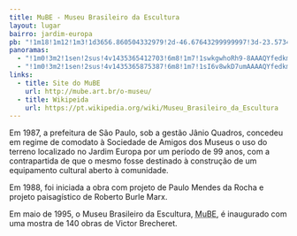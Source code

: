 ```yaml
---
title: MuBE - Museu Brasileiro da Escultura
layout: lugar
bairro: jardim-europa
pb: "!1m18!1m12!1m3!1d3656.860504332979!2d-46.67643299999997!3d-23.573452999999986!2m3!1f0!2f0!3f0!3m2!1i1024!2i768!4f13.1!3m3!1m2!1s0x94ce576495ef3e4b%3A0x8fddaf56c938d412!2sMuBE+-+Museu+Brasileiro+da+Escultura!5e0!3m2!1sen!2sbr!4v1427340715714"
panoramas: 
  - "!1m0!3m2!1sen!2sus!4v1435365412703!6m8!1m7!1swkgwhoRh9-8AAAQYfedkmg!2m2!1d-23.573618!2d-46.676718!3f0!4f0!5f0.7820865974627469"
  - "!1m0!3m2!1sen!2sus!4v1435365875387!6m8!1m7!1sI6v8wkD7umAAAAQYfedkmw!2m2!1d-23.573283!2d-46.676897!3f0!4f0!5f0.7820865974627469"
links: 
  - title: Site do MuBE
    url: http://mube.art.br/o-museu/
  - title: Wikipeida
    url: https://pt.wikipedia.org/wiki/Museu_Brasileiro_da_Escultura
---
```

Em <time datetime="1987">1987</time>, a prefeitura de São Paulo, sob a gestão Jânio Quadros, concedeu em regime de comodato à Sociedade de Amigos dos Museus o uso do terreno localizado no Jardim Europa por um período de 99 anos, com a contrapartida de que o mesmo fosse destinado à construção de um equipamento cultural aberto à comunidade.

Em <time datetime="1988">1988</time>, foi iniciada a obra com projeto de Paulo Mendes da Rocha e projeto paisagístico de Roberto Burle Marx.

Em <time datetime="1995-05">maio de 1995</time>, o Museu Brasileiro da Escultura, <abbr title="Museu Brasileiro da Escultura">MuBE</abbr>, é inaugurado com uma mostra de 140 obras de Victor Brecheret.